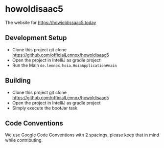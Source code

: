 # howoldisaac5
The website for https://howioldissaac5.today

## Development Setup
 - Clone this project git clone https://github.com/officialLennox/howoldisaac5
 - Open the project in IntelliJ as gradle project
 - Run the Main `de.lennox.hoia.HoiaApplication#main`

## Building
 - Clone this project git clone https://github.com/officialLennox/howoldisaac5
 - Open the project in IntelliJ as gradle project
 - Simply execute the bootJar task

## Code Conventions
We use Google Code Conventions with 2 spacings, please keep that in mind while contributing.
